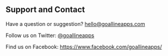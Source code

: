 ## Support and Contact

Have a question or suggestion?
<a href="mailto:hello@goallineapps.com">hello@goallineapps.com</a>

Follow us on Twitter:
<a href="https://twitter.com/intent/follow?screen_name=goallineapps">@goallineapps</a>

Find us on Facebook:
<a href="https://www.facebook.com/goallineapps/">https://www.facebook.com/goallineapps/<a>